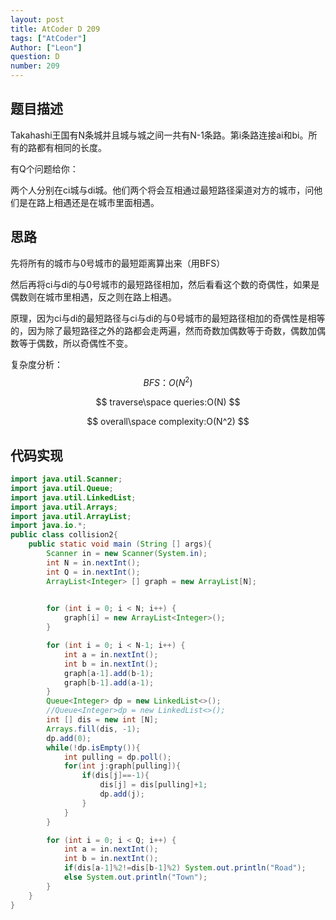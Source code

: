 ```yaml
---
layout: post
title: AtCoder D 209
tags: ["AtCoder"]
Author: ["Leon"]
question: D
number: 209
---
```

## 题目描述

Takahashi王国有N条城并且城与城之间一共有N-1条路。第i条路连接ai和bi。所有的路都有相同的长度。

有Q个问题给你：

两个人分别在ci城与di城。他们两个将会互相通过最短路径渠道对方的城市，问他们是在路上相遇还是在城市里面相遇。

## 思路

先将所有的城市与0号城市的最短距离算出来（用BFS）

然后再将ci与di的与0号城市的最短路径相加，然后看看这个数的奇偶性，如果是偶数则在城市里相遇，反之则在路上相遇。

原理，因为ci与di的最短路径与ci与di的与0号城市的最短路径相加的奇偶性是相等的，因为除了最短路径之外的路都会走两遍，然而奇数加偶数等于奇数，偶数加偶数等于偶数，所以奇偶性不变。

复杂度分析：
$$
BFS：O(N^2)
$$

$$
traverse\space queries:O(N)
$$

$$
overall\space complexity:O(N^2)
$$

## 代码实现

```java
import java.util.Scanner;
import java.util.Queue;
import java.util.LinkedList;
import java.util.Arrays;
import java.util.ArrayList;
import java.io.*;
public class collision2{
    public static void main (String [] args){
        Scanner in = new Scanner(System.in);
        int N = in.nextInt();
        int Q = in.nextInt();
        ArrayList<Integer> [] graph = new ArrayList[N];
        

        for (int i = 0; i < N; i++) {
            graph[i] = new ArrayList<Integer>();
        }

        for (int i = 0; i < N-1; i++) {
            int a = in.nextInt();
            int b = in.nextInt();
            graph[a-1].add(b-1);
            graph[b-1].add(a-1);
        }
        Queue<Integer> dp = new LinkedList<>();
        //Queue<Integer>dp = new LinkedList<>();
        int [] dis = new int [N];
        Arrays.fill(dis, -1);
        dp.add(0);
        while(!dp.isEmpty()){
            int pulling = dp.poll();
            for(int j:graph[pulling]){
                if(dis[j]==-1){
                    dis[j] = dis[pulling]+1;
                    dp.add(j);
                }
            }
        }

        for (int i = 0; i < Q; i++) {
            int a = in.nextInt();
            int b = in.nextInt();
            if(dis[a-1]%2!=dis[b-1]%2) System.out.println("Road");
            else System.out.println("Town");    
        }
    }
}
```

